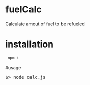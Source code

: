 # fuelCalc
Calculate amout of fuel to be refueled

# installation 

<code> npm i </code>


#usage

<pre>
$> node calc.js
</pre>

